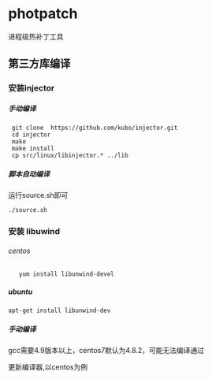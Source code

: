 # photpatch
进程级热补丁工具



## 第三方库编译

### 安装injector

##### 手动编译
```
 git clone  https://github.com/kubo/injector.git
 cd injector
 make
 make install
 cp src/linux/libinjector.* ../lib
```
##### 脚本自动编译
运行source.sh即可
```
./source.sh
```
 
 ### 安装 libuwind
 ###### centos
 ```
    yum install libunwind-devel
 ```
 ##### ubuntu
 ```
 apt-get install libunwind-dev
 ```
##### 手动编译
gcc需要4.9版本以上，centos7默认为4.8.2，可能无法编译通过

更新编译器,以centos为例
```

```